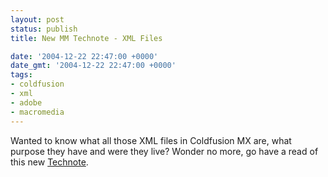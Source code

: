 ```yaml
---
layout: post
status: publish
title: New MM Technote - XML Files

date: '2004-12-22 22:47:00 +0000'
date_gmt: '2004-12-22 22:47:00 +0000'
tags:
- coldfusion
- xml
- adobe
- macromedia
---
```

Wanted to know what all those XML files in Coldfusion MX are, what purpose they have and were they live? Wonder no more, go have a read of this new <a href="http://www.macromedia.com/cfusion/knowledgebase/index.cfm?id=94a16ba6">Technote</a>.
